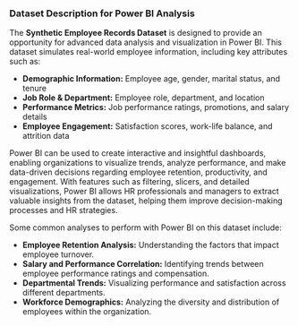 ### Dataset Description for Power BI Analysis

The **Synthetic Employee Records Dataset** is designed to provide an opportunity for advanced data analysis and visualization in Power BI. This dataset simulates real-world employee information, including key attributes such as:

- **Demographic Information:** Employee age, gender, marital status, and tenure
- **Job Role & Department:** Employee role, department, and location
- **Performance Metrics:** Job performance ratings, promotions, and salary details
- **Employee Engagement:** Satisfaction scores, work-life balance, and attrition data

Power BI can be used to create interactive and insightful dashboards, enabling organizations to visualize trends, analyze performance, and make data-driven decisions regarding employee retention, productivity, and engagement. With features such as filtering, slicers, and detailed visualizations, Power BI allows HR professionals and managers to extract valuable insights from the dataset, helping them improve decision-making processes and HR strategies.

Some common analyses to perform with Power BI on this dataset include:
- **Employee Retention Analysis:** Understanding the factors that impact employee turnover.
- **Salary and Performance Correlation:** Identifying trends between employee performance ratings and compensation.
- **Departmental Trends:** Visualizing performance and satisfaction across different departments.
- **Workforce Demographics:** Analyzing the diversity and distribution of employees within the organization.
